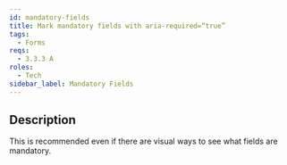 ```yaml
---
id: mandatory-fields
title: Mark mandatory fields with aria-required=“true”
tags:
  - Forms
reqs:
  - 3.3.3 A
roles:
  - Tech
sidebar_label: Mandatory Fields
---
```


## Description

This is recommended even if there are visual ways to see what fields are mandatory.

